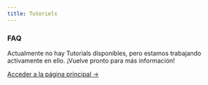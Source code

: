 ```yaml
---
title: Tutoriels
---
```


<div class="card">
  <h3>FAQ</h3>
  <p>Actualmente no hay Tutorials disponibles, pero estamos trabajando activamente en ello. ¡Vuelve pronto para más información!</p>
  <a href="../" class="card-link">Acceder a la página principal &rarr;</a>
</div>

